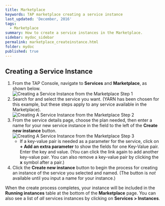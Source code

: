 ```yaml
---
title: Marketplace
keywords: TAP marketplace creating a service instance
last_updated: 'December, 2016'
tags:
  - Marketplace
summary: How to create a service instances in the Marketplace. 
sidebar: mydoc_sidebar
permalink: marketplace_createinstance.html
folder: mydoc
published: true
---
```


## Creating a Service Instance

1. From the TAP Console, navigate to **Services** and **Marketplace**, as shown below. 
![Creating a Service Instance from the Marketplace Step 1](https://github.com/trustedanalytics/platform-wiki-0.8/blob/master/images/CreatingAServiceInstance_v7_1.jpg)
1. Search for and select the service you want. (YARN has been chosen for this example, but these steps apply to any service available in the Marketplace).
![Creating A Service Instance from the Marketplace Step 2](https://github.com/trustedanalytics/platform-wiki-0.8/blob/master/images/CreatingAServiceInstance_v7_2.jpg)
1. From the service details page, choose the plan needed, then enter a name for your new service instance in the field to the left of the **Create new instance** button.
![Creating A Service Instance from the Marketplace Step 3](https://github.com/trustedanalytics/platform-wiki-0.8/blob/master/images/CreatingAServiceInstance_v7_3.jpg)
    - If a key-value pair is needed as a parameter for the service, click on **+ Add an extra parameter** to show the  fields for one Key-Value pair. Enter the key and value. (You can click the link again to add another key-value pair. You can also remove a key-value pair by clicking the **x** symbol after a pair.)
1. Click the **Create new instance** button to begin the process for creating an instance of the service you selected and named. (The button is *not* available until you input a name for your instance.) 

When the create process completes, your instance will be included in the **Running instances** table at the bottom of the **Marketplace**  page. You can also see a list of *all* services instances by clicking on **Services > Instances**.  

